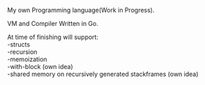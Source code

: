 My own Programming language(Work in Progress).

VM and Compiler Written in Go.

At time of finishing will support:<br>
  -structs<br>
  -recursion<br>
  -memoization<br>
  -with-block (own idea)<br>
  -shared memory on recursively generated stackframes (own idea)<br>
